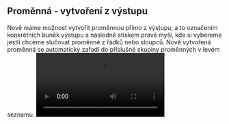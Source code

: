 ﻿---
categories: [kiwi]
layout: kiwi
---
## Proměnná - vytvoření z výstupu 
Nově máme možnost vytvořit proměnnou přímo z výstupu, a to označením konkrétních buněk výstupu a následně stiskem pravé myši, 
kde si vybereme jestli chceme slučovat proměnné z řádků nebo sloupců. 
Nově vytvořená proměnná se automaticky zařadí do příslušné skupiny proměnných v levém seznamu.
<video src="{{site.url}}/data/promenna_z_vystupu.mp4" type="video/mp4" controls></video>
